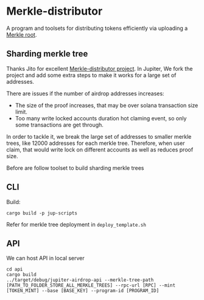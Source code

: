 # Merkle-distributor

A program and toolsets for distributing tokens efficiently via uploading a [Merkle root](https://en.wikipedia.org/wiki/Merkle_tree).

## Sharding merkle tree

Thanks Jito for excellent [Merkle-distributor project](https://github.com/jito-foundation/distributor). In Jupiter, We fork the project and add some extra steps to make it works for a large set of addresses. 

There are issues if the number of airdrop addresses increases:
- The size of the proof increases, that may be over solana transaction size limit.
- Too many write locked accounts duration hot claming event, so only some transactions are get through. 

In order to tackle it, we break the large set of addresses to smaller merkle trees, like 12000 addresses for each merkle tree. Therefore, when user claim, that would write lock on different accounts as well as reduces proof size. 

Before are follow toolset to build sharding merkle trees

## CLI
Build:

```
cargo build -p jup-scripts
```

Refer for merkle tree deployment in `deploy_template.sh`

## API
We can host API in local server 
```
cd api
cargo build
../target/debug/jupiter-airdrop-api --merkle-tree-path [PATH_TO_FOLDER_STORE_ALL_MERKLE_TREES] --rpc-url [RPC] --mint [TOKEN_MINT] --base [BASE_KEY] --program-id [PROGRAM_ID]
```
